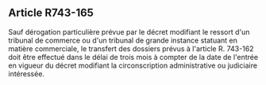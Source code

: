Article R743-165
----
Sauf dérogation particulière prévue par le décret modifiant le ressort d'un
tribunal de commerce ou d'un tribunal de grande instance statuant en matière
commerciale, le transfert des dossiers prévus à l'article R. 743-162 doit être
effectué dans le délai de trois mois à compter de la date de l'entrée en vigueur
du décret modifiant la circonscription administrative ou judiciaire intéressée.
